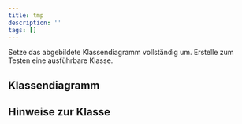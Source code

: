 ```yaml
---
title: tmp
description: ''
tags: []
---
```


Setze das abgebildete Klassendiagramm vollständig um. Erstelle zum Testen eine ausführbare Klasse.

## Klassendiagramm

## Hinweise zur Klasse

